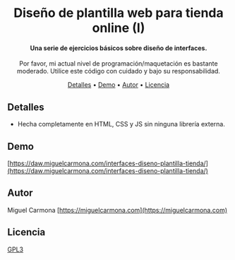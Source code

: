 
<h1 align="center">
  Diseño de plantilla web para tienda online (I)
</h1>

<h4 align="center">Una serie de ejercicios básicos sobre diseño de interfaces.</h4>
<p align="center">Por favor, mi actual nivel de programación/maquetación es bastante moderado. Utilice este código con cuidado y bajo su responsabilidad.</p>


<p align="center">
  <a href="#detalles">Detalles</a> •
  <a href="#demo">Demo</a> •
  <a href="#autor">Autor</a> •
  <a href="#licencia">Licencia</a>
</p>

## Detalles

* Hecha completamente en HTML, CSS y JS sin ninguna librería externa.

## Demo
[https://daw.miguelcarmona.com/interfaces-diseno-plantilla-tienda/](https://daw.miguelcarmona.com/interfaces-diseno-plantilla-tienda/)

## Autor

Miguel Carmona
[https://miguelcarmona.com](https://miguelcarmona.com)

## Licencia
<a href="https://www.gnu.org/licenses/gpl-3.0.html">GPL3</a>

